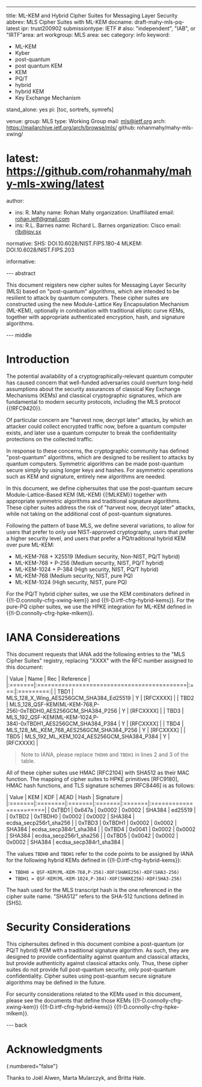 ---
title: ML-KEM and Hybrid Cipher Suites for Messaging Layer Security
abbrev: MLS Cipher Suites with ML-KEM
docname: draft-mahy-mls-pq-latest
ipr: trust200902
submissiontype: IETF  # also: "independent", "IAB", or "IRTF"area: art
workgroup: MLS
area: sec
category: info
keyword:
 - ML-KEM
 - Kyber
 - post-quantum
 - post quantum KEM
 - KEM
 - PQ/T
 - hybrid
 - hybrid KEM
 - Key Exchange Mechanism

stand_alone: yes
pi: [toc, sortrefs, symrefs]

venue:
  group: MLS
  type: Working Group
  mail: mls@ietf.org
  arch: https://mailarchive.ietf.org/arch/browse/mls/
  github: rohanmahy/mahy-mls-xwing/
#  latest: https://github.com/rohanmahy/mahy-mls-xwing/latest

author:
 -  ins: R. Mahy
    name: Rohan Mahy
    organization: Unaffiliated
    email: rohan.ietf@gmail.com
 -  ins: R.L. Barnes
    name: Richard L. Barnes
    organization: Cisco
    email: rlb@ipv.sx


normative:
  SHS: DOI.10.6028/NIST.FIPS.180-4
  MLKEM: DOI.10.6028/NIST.FIPS.203

informative:

--- abstract

This document reigsters new cipher suites for Messaging Layer Security (MLS)
based on "post-quantum" algorithms, which are intended to be resilient to attack
by quantum computers.  These cipher suites are constructed using the new
Module-Lattice Key Encapsulation Mechanism (ML-KEM), optionally in combination
with traditional elliptic curve KEMs, together with appropriate authenticated
encryption, hash, and signature algorithms.

--- middle

# Introduction

The potential availability of a cryptographically-relevant quantum
computer has caused concern that well-funded adversaries could overturn
long-held assumptions about the security assurances of classical
Key Exchange Mechanisms (KEMs) and classical cryptographic signatures,
which are fundamental to modern security protocols, including the MLS
protocol {{!RFC9420}}.

Of particular concern are "harvest now, decrypt later" attacks, by which an
attacker could collect encrypted traffic now, before a quantum computer exists,
and later use a quantum computer to break the confidentiality protections on the
collected traffic.

In response to these concerns, the cryptographic community has defined
"post-quantum" algorithms, which are designed to be resilient to attacks by
quantum computers.  Symmetric algorithms can be made post-quantum secure simply
by using longer keys and hashes.  For asymmetric operations such as KEM and
signature, entirely new algorithms are needed.

In this document, we define ciphersuites that use the post-quantum secure
Module-Lattice-Based KEM (ML-KEM) {{!MLKEM}} together with appropriate symmetric
algorithms and traditional signature algorithms.  These cipher suites address
the risk of "harvest now, decrypt later" attacks, while not taking on the
additional cost of post-quantum signatures.

Following the pattern of base MLS, we define several variations, to allow for
users that prefer to only use NIST-approved cryptography, users that prefer a
higher security level, and users that prefer a PQ/traditional hybrid KEM over
pure ML-KEM:

* ML-KEM-768 + X25519 (Medium security, Non-NIST, PQ/T hybrid)
* ML-KEM-768 + P-256 (Medium security, NIST, PQ/T hybrid)
* ML-KEM-1024 + P-384 (High security, NIST, PQ/T hybrid)
* ML-KEM-768 (Medium security, NIST, pure PQ)
* ML-KEM-1024 (High security, NIST, pure PQ)

For the PQ/T hybrid cipher suites, we use the KEM combinators defined in
{{!I-D.connolly-cfrg-xwing-kem}} and {{!I-D.irtf-cfrg-hybrid-kems}}.  For the
pure-PQ cipher suites, we use the HPKE integration for ML-KEM defined in
{{!I-D.connolly-cfrg-hpke-mlkem}}.

# IANA Considereations

This document requests that IANA add the following entries to the "MLS Cipher
Suites" registry, replacing "XXXX" with the RFC number assigned to this document:

| Value  | Name                                       | Rec | Reference |
|:=======|:===========================================|:===:|:=========:|
| TBD1 | MLS_128_X_Wing_AES256GCM_SHA384_Ed25519    |  Y  | [RFCXXXX] |
| TBD2 | MLS_128_QSF-KEM(ML-KEM-768,P-256)-0xTBDH0_AES256GCM_SHA384_P256      |  Y  | [RFCXXXX] |
| TBD3 | MLS_192_QSF-KEM(ML-KEM-1024,P-384)-0xTBDH1_AES256GCM_SHA384_P384     |  Y  | [RFCXXXX] |
| TBD4 | MLS_128_ML_KEM_768_AES256GCM_SHA384_P256   |  Y  | [RFCXXXX] |
| TBD5 | MLS_192_ML_KEM_1024_AES256GCM_SHA384_P384  |  Y  | [RFCXXXX] |

> Note to IANA, please replace `THDH0` and `TBDH1` in lines 2 and 3 of the table.

All of these cipher suites use HMAC [RFC2104] with SHA512 as their MAC function.
The mapping of cipher suites to HPKE primitives [RFC9180], HMAC hash functions,
and TLS signature schemes [RFC8446] is as follows:

| Value  | KEM     | KDF    | AEAD   | Hash   | Signature              |
|:=======|:========|:=======|:=======|:=======|:=======================|
| 0xTBD1 | 0x647a  | 0x0002 | 0x0002 | SHA384 | ed25519                |
| 0xTBD2 | 0xTBDH0 | 0x0002 | 0x0002 | SHA384 | ecdsa_secp256r1_sha256 |
| 0xTBD3 | 0xTBDH1 | 0x0002 | 0x0002 | SHA384 | ecdsa_secp384r1_sha384 |
| 0xTBD4 | 0x0041  | 0x0002 | 0x0002 | SHA384 | ecdsa_secp256r1_sha256 |
| 0xTBD5 | 0x0042  | 0x0002 | 0x0002 | SHA384 | ecdsa_secp384r1_sha384 |

The values `TBDH0` and `TBDH1` refer to the code points to be assigned by IANA for
the following hybrid KEMs defined in {{!I-D.irtf-cfrg-hybrid-kems}}:

* `TBDH0 = QSF-KEM(ML-KEM-768,P-256)-XOF(SHAKE256)-KDF(SHA3-256)`
* `TBDH1 = QSF-KEM(ML-KEM-1024,P-384)-XOF(SHAKE256)-KDF(SHA3-256)`

The hash used for the MLS transcript hash is the one referenced in the cipher
suite name. "SHA512" refers to the SHA-512 functions defined in [SHS].

# Security Considerations

This ciphersuites defined in this document combine a post-quantum (or PQ/T
hybrid) KEM with a traditional signature algorithm. As such, they are designed
to provide confidentiality against quantum and classical attacks, but provide
authenticity against classical attacks only.  Thus, these cipher suites do not
provide full post-quantum security, only post-quantum confidentiality.  Cipher
suites using post-quantum secure signature algorithms may be defined in the
future.

For security considerations related to the KEMs used in this document, please
see the documents that define those KEMs {{!I-D.connolly-cfrg-xwing-kem}}
{{!I-D.irtf-cfrg-hybrid-kems}} {{!I-D.connolly-cfrg-hpke-mlkem}}.

--- back

# Acknowledgments
{:numbered="false"}

Thanks to Joël Alwen, Marta Mularczyk, and Britta Hale.
